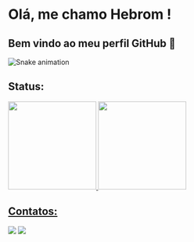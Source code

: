 # Olá, me chamo Hebrom ! 
## Bem vindo ao meu perfil GitHub 👋

![Snake animation](https://github.com/seu-usuário-aqui/seu-usuário-aqui/blob/output/github-contribution-grid-snake.svg)



## Status:

<div>
<a href="https://github.com/hebroms">
<img loading="lazy" height="180em" src="https://github-readme-stats.vercel.app/api/top-langs/?hebroms&layout=compact&langs_count=7&theme=dracula"/>
<img loading="lazy" height="180em" src="https://github-readme-stats.vercel.app/api?hebroms=hebroms&show_icons=true&theme=dracula&include_all_commits=true&count_private=true"/>
</div>

## Contatos:

<div>
<a href = "mailto:hebromsouza@gmail.com"><img loading="lazy" src="https://img.shields.io/badge/Gmail-D14836?style=for-the-badge&logo=gmail&logoColor=white" target="_blank"></a>
<a href="https://www.linkedin.com/in/hebrom-c-s/" target="_blank"><img loading="lazy" src="https://img.shields.io/badge/-LinkedIn-%230077B5?style=for-the-badge&logo=linkedin&logoColor=white" target="_blank"></a>   
</div>
